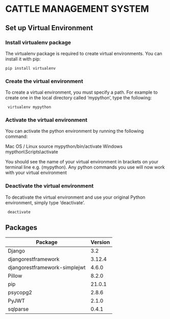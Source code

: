 # CATTLE MANAGEMENT SYSTEM

## Set up Virtual Environment
  ### Install virtualenv package
   The virtualenv package is required to create virtual environments. You can install it with pip:
   
    pip install virtualenv
  ### Create the virtual environment
   To create a virtual environment, you must specify a path. For example to create one in the local directory called ‘mypython’, type the following:
   
     virtualenv mypython
  ### Activate the virtual environment
   You can activate the python environment by running the following command:
   
  Mac OS / Linux
      source mypython/bin/activate
  Windows
      mypthon\Scripts\activate
   
  You should see the name of your virtual environment in brackets on your terminal line e.g. (mypython).
  Any python commands you use will now work with your virtual environment  
  ### Deactivate the virtual environment
   To decativate the virtual environment and use your original Python environment, simply type ‘deactivate’.
      
     deactivate


## Packages
|Package | Version|
|---------|--------|
|Django | 3.2|
|djangorestframework | 3.12.4|
|djangorestframework-simplejwt|4.6.0|
|Pillow |8.2.0|
|pip | 21.0.1|
|psycopg2| 2.8.6|
|PyJWT | 2.1.0|
|sqlparse|0.4.1|












